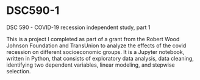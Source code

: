 # DSC590-1
DSC 590 - COVID-19 recession independent study, part 1

This is a project I completed as part of a grant from the Robert Wood Johnson Foundation and TransUnion to analyze 
the effects of the covid recession on different socioeconomic groups. It is a Jupyter notebook, written in Python,
that consists of exploratory data analysis, data cleaning, identifying two dependent variables, linear modeling, 
and stepwise selection. 
